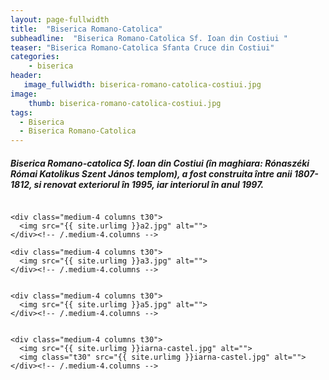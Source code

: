 ```yaml
---
layout: page-fullwidth
title:  "Biserica Romano-Catolica"
subheadline:  "Biserica Romano-Catolica Sf. Ioan din Costiui "
teaser: "Biserica Romano-Catolica Sfanta Cruce din Costiui"
categories:
    - biserica
header:
   image_fullwidth: biserica-romano-catolica-costiui.jpg
image:
    thumb: biserica-romano-catolica-costiui.jpg   
tags:
  - Biserica 
  - Biserica Romano-Catolica
---
```

##### Biserica Romano-catolica Sf. Ioan din Costiui (în maghiara: Rónaszéki Római Katolikus Szent János templom), a fost construita între anii 1807-1812, si renovat exteriorul în 1995, iar interiorul în anul 1997.

<!--more-->

<div class="row">
    <div class="medium-4 columns t30">
    <img src="{{ site.urlimg }}a1.jpg" alt="">
    </div><!-- /.medium-4.columns -->

    <div class="medium-4 columns t30">
      <img src="{{ site.urlimg }}a2.jpg" alt="">
    </div><!-- /.medium-4.columns -->

    <div class="medium-4 columns t30">
      <img src="{{ site.urlimg }}a3.jpg" alt="">
    </div><!-- /.medium-4.columns -->

</div><!-- /.row -->
<div class="row">
    <div class="medium-8 columns t30">
    <img src="{{ site.urlimg }}biserica-r-costiui.jpg" alt="">
    </div><!-- /.medium-8.columns -->

    <div class="medium-4 columns t30">
      <img src="{{ site.urlimg }}a5.jpg" alt="">
    </div><!-- /.medium-4.columns -->

</div><!-- /.row -->

<div class="row">
    <div class="medium-8 columns t30">
    <img src="{{ site.urlimg }}castel-costiui.jpg" alt="">
    </div><!-- /.medium-8.columns -->

    <div class="medium-4 columns t30">
      <img src="{{ site.urlimg }}iarna-castel.jpg" alt="">
      <img class="t30" src="{{ site.urlimg }}iarna-castel.jpg" alt="">
    </div><!-- /.medium-4.columns -->

</div><!-- /.row -->

